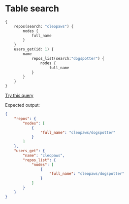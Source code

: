 # Table search

```graphql
{
    repos(search: "cleopaws") {
        nodes {
            full_name
        }
    }
    users_get(id: 1) {
        name
            repos_list(search:"dogspotter") {
                nodes {
                    full_name
            }
        }
    }
}
```
[Try this query](https://datasette-graphql-demo.datasette.io/graphql/fixtures?query=%0A%7B%0A%20%20%20%20repos%28search%3A%20%22cleopaws%22%29%20%7B%0A%20%20%20%20%20%20%20%20nodes%20%7B%0A%20%20%20%20%20%20%20%20%20%20%20%20full_name%0A%20%20%20%20%20%20%20%20%7D%0A%20%20%20%20%7D%0A%20%20%20%20users_get%28id%3A%201%29%20%7B%0A%20%20%20%20%20%20%20%20name%0A%20%20%20%20%20%20%20%20%20%20%20%20repos_list%28search%3A%22dogspotter%22%29%20%7B%0A%20%20%20%20%20%20%20%20%20%20%20%20%20%20%20%20nodes%20%7B%0A%20%20%20%20%20%20%20%20%20%20%20%20%20%20%20%20%20%20%20%20full_name%0A%20%20%20%20%20%20%20%20%20%20%20%20%7D%0A%20%20%20%20%20%20%20%20%7D%0A%20%20%20%20%7D%0A%7D%0A)

Expected output:

```json
{
    "repos": {
        "nodes": [
            {
                "full_name": "cleopaws/dogspotter"
            }
        ]
    },
    "users_get": {
        "name": "cleopaws",
        "repos_list": {
            "nodes": [
                {
                    "full_name": "cleopaws/dogspotter"
                }
            ]
        }
    }
}
```

